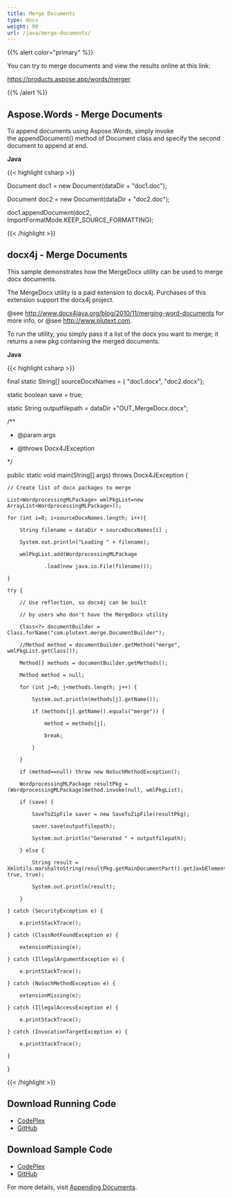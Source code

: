 ```yaml
---
title: Merge Documents
type: docs
weight: 90
url: /java/merge-documents/
---
```


{{% alert color="primary" %}} 

You can try to merge documents and view the results online at this link:

<https://products.aspose.app/words/merger>

{{% /alert %}} 
## **Aspose.Words - Merge Documents**
To append documents using Aspose.Words, simply invoke the appendDocument() method of Document class and specify the second document to append at end.

**Java**

{{< highlight csharp >}}

 Document doc1 = new Document(dataDir + "doc1.doc");

Document doc2 = new Document(dataDir + "doc2.doc");

doc1.appendDocument(doc2, ImportFormatMode.KEEP_SOURCE_FORMATTING);

{{< /highlight >}}
## **docx4j - Merge Documents**
This sample demonstrates how the MergeDocx utility can be used to merge docx documents.

The MergeDocx utility is a paid extension to docx4j. Purchases of this extension support the docx4j project. 

@see <http://www.docx4java.org/blog/2010/11/merging-word-documents> for more info, or @see <http://www.plutext.com>.

To run the utility, you simply pass it a list of the docx you want to merge; it returns a new pkg containing the merged documents.

**Java**

{{< highlight csharp >}}

 final static String[] sourceDocxNames = { "doc1.docx", "doc2.docx"};

static boolean save = true;

static String outputfilepath = dataDir +"OUT_MergeDocx.docx";

/**

 * @param args

 * @throws Docx4JException

 */

public static void main(String[] args) throws Docx4JException {

	// Create list of docx packages to merge

	List<WordprocessingMLPackage> wmlPkgList=new ArrayList<WordprocessingMLPackage>();

	for (int i=0; i<sourceDocxNames.length; i++){

		String filename = dataDir + sourceDocxNames[i] ;

		System.out.println("Loading " + filename);

		wmlPkgList.add(WordprocessingMLPackage

				.load(new java.io.File(filename)));

	}

	try {

		// Use reflection, so docx4j can be built

		// by users who don't have the MergeDocx utility

		Class<?> documentBuilder = Class.forName("com.plutext.merge.DocumentBuilder");

		//Method method = documentBuilder.getMethod("merge", wmlPkgList.getClass());

		Method[] methods = documentBuilder.getMethods();

		Method method = null;

		for (int j=0; j<methods.length; j++) {

			System.out.println(methods[j].getName());

			if (methods[j].getName().equals("merge")) {

				method = methods[j];

				break;

			}

		}

		if (method==null) throw new NoSuchMethodException();

		WordprocessingMLPackage resultPkg = (WordprocessingMLPackage)method.invoke(null, wmlPkgList);

		if (save) {

			SaveToZipFile saver = new SaveToZipFile(resultPkg);

			saver.save(outputfilepath);

			System.out.println("Generated " + outputfilepath);

		} else {

			String result = XmlUtils.marshaltoString(resultPkg.getMainDocumentPart().getJaxbElement(), true, true);

			System.out.println(result);

		}

	} catch (SecurityException e) {

		e.printStackTrace();

	} catch (ClassNotFoundException e) {

		extensionMissing(e);

	} catch (IllegalArgumentException e) {

		e.printStackTrace();

	} catch (NoSuchMethodException e) {

		extensionMissing(e);

	} catch (IllegalAccessException e) {

		e.printStackTrace();

	} catch (InvocationTargetException e) {

		e.printStackTrace();

	}

}

{{< /highlight >}}
## **Download Running Code**
- [CodePlex](https://aspose-wordsjavadocx4j.codeplex.com/releases/view/618874)
- [GitHub](https://github.com/aspose-words/Aspose.Words-for-Java/releases/tag/Aspose.Words_Java_for_Docx4j-v1.0.0)
## **Download Sample Code**
- [CodePlex](https://aspose-wordsjavadocx4j.codeplex.com/SourceControl/latest#src/main/java/com/aspose/words/examples/featurescomparison/documents/mergedocs/)
- [GitHub](https://github.com/aspose-words/Aspose.Words-for-Java/tree/master/Plugins/Aspose.Words-for-Java_for_Docx4j/src/main/java/com/aspose/words/examples/featurescomparison/documents/mergedocs)

For more details, visit [Appending Documents](/words/java/appending-documents/).
